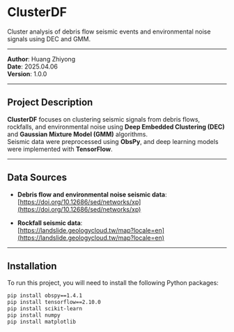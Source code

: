 # ClusterDF

Cluster analysis of debris flow seismic events and environmental noise signals using DEC and GMM.

---

**Author**: Huang Zhiyong  
**Date**: 2025.04.06  
**Version**: 1.0.0

---

##  Project Description

**ClusterDF** focuses on clustering seismic signals from debris flows, rockfalls, and environmental noise using **Deep Embedded Clustering (DEC)** and **Gaussian Mixture Model (GMM)** algorithms.  
Seismic data were preprocessed using **ObsPy**, and deep learning models were implemented with **TensorFlow**.

---

##  Data Sources

- **Debris flow and environmental noise seismic data**:  
  [https://doi.org/10.12686/sed/networks/xp](https://doi.org/10.12686/sed/networks/xp)
  
- **Rockfall seismic data**:  
  [https://landslide.geologycloud.tw/map?locale=en](https://landslide.geologycloud.tw/map?locale=en)

---

##  Installation

To run this project, you will need to install the following Python packages:

```bash
pip install obspy==1.4.1
pip install tensorflow==2.10.0
pip install scikit-learn
pip install numpy
pip install matplotlib

